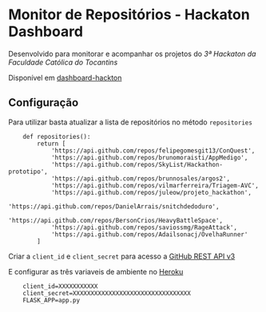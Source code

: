 # Monitor de Repositórios - Hackaton Dashboard

Desenvolvido para monitorar e acompanhar os projetos do *3ª Hackaton da Faculdade Católica do Tocantins*

Disponível em [dashboard-hackton](https://dashboard-hackton.herokuapp.com)


## Configuração

Para utilizar basta atualizar a lista de repositórios no método `repositories`

        def repositories():
            return [
                'https://api.github.com/repos/felipegomesgit13/ConQuest',
                'https://api.github.com/repos/brunomoraisti/AppMedigo',
                'https://api.github.com/repos/SkyList/Hackathon-prototipo',
                'https://api.github.com/repos/brunnosales/argos2',
                'https://api.github.com/repos/vilmarferreira/Triagem-AVC',
                'https://api.github.com/repos/juleow/projeto_hackathon',
                'https://api.github.com/repos/DanielArrais/snitchdedoduro',
                'https://api.github.com/repos/BersonCrios/HeavyBattleSpace',
                'https://api.github.com/repos/saviossmg/RageAttack',
                'https://api.github.com/repos/Adailsonacj/OvelhaRunner'
            ]

Criar a `client_id` e `client_secret` para acesso a [GitHub REST API v3](https://developer.github.com/v3/)

E configurar as três variaveis de ambiente no [Heroku](http://herokuapp.com/)

        client_id=XXXXXXXXXXX
        client_secret=XXXXXXXXXXXXXXXXXXXXXXXXXXXXXXXXX
        FLASK_APP=app.py